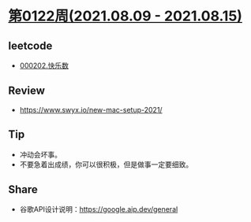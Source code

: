 # [第0122周(2021.08.09 - 2021.08.15)](https://github.com/vjudge/ARTS/blob/master/2021/第0122周.md)

## leetcode
* [000202.快乐数](https://github.com/vjudge/leetcode/tree/master/000001-000500/000202.快乐数)

## Review
* https://www.swyx.io/new-mac-setup-2021/

## Tip
* 冲动会坏事。
* 不要急着出成绩，你可以很积极，但是做事一定要细致。

## Share
* 谷歌API设计说明：https://google.aip.dev/general
